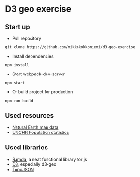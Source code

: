 # D3 geo exercise

## Start up

- Pull repository

```
git clone https://github.com/mikkokokkoniemi/d3-geo-exercise
```

- Install dependencies

```
npm install
```

- Start webpack-dev-server

```
npm start
```

- Or build project for production

```
npm run build
```

## Used resources

- [Natural Earth map data](http://www.naturalearthdata.com/downloads/110m-cultural-vectors/)
- [UNCHR Population statistics](http://popstats.unhcr.org/en/overview)

## Used libraries

- [Ramda](http://ramdajs.com/), a neat functional library for js
- [D3](https://d3js.org/), especially d3-geo
- [TopoJSON](https://github.com/topojson/topojson)
